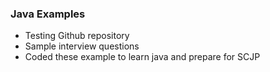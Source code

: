 ### Java Examples

 * Testing Github repository
 * Sample interview questions
 * Coded these example to learn java and prepare for SCJP

